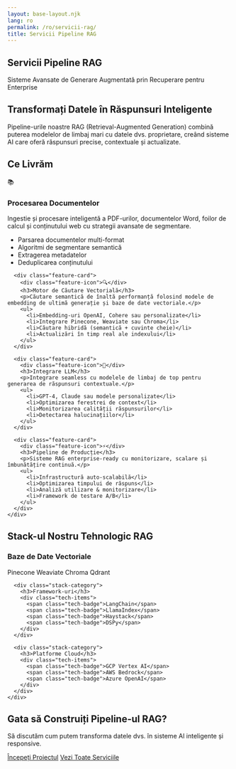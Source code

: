 ```yaml
---
layout: base-layout.njk
lang: ro
permalink: /ro/servicii-rag/
title: Servicii Pipeline RAG
---
```


<section class="page-header">
  <div class="container">
    <h1>Servicii Pipeline RAG</h1>
    <p class="lead">Sisteme Avansate de Generare Augmentată prin Recuperare pentru Enterprise</p>
  </div>
</section>

<section class="service-hero">
  <div class="container">
    <div class="service-intro">
      <h2>Transformați Datele în Răspunsuri Inteligente</h2>
      <p>Pipeline-urile noastre RAG (Retrieval-Augmented Generation) combină puterea modelelor de limbaj mari cu datele dvs. proprietare, creând sisteme AI care oferă răspunsuri precise, contextuale și actualizate.</p>
    </div>
  </div>
</section>

<section class="service-features">
  <div class="container">
    <h2>Ce Livrăm</h2>
    <div class="features-grid">
      <div class="feature-card">
        <div class="feature-icon">📚</div>
        <h3>Procesarea Documentelor</h3>
        <p>Ingestie și procesare inteligentă a PDF-urilor, documentelor Word, foilor de calcul și conținutului web cu strategii avansate de segmentare.</p>
        <ul>
          <li>Parsarea documentelor multi-format</li>
          <li>Algoritmi de segmentare semantică</li>
          <li>Extragerea metadatelor</li>
          <li>Deduplicarea conținutului</li>
        </ul>
      </div>

      <div class="feature-card">
        <div class="feature-icon">🔍</div>
        <h3>Motor de Căutare Vectorială</h3>
        <p>Căutare semantică de înaltă performanță folosind modele de embedding de ultimă generație și baze de date vectoriale.</p>
        <ul>
          <li>Embedding-uri OpenAI, Cohere sau personalizate</li>
          <li>Integrare Pinecone, Weaviate sau Chroma</li>
          <li>Căutare hibridă (semantică + cuvinte cheie)</li>
          <li>Actualizări în timp real ale indexului</li>
        </ul>
      </div>

      <div class="feature-card">
        <div class="feature-icon">🧠</div>
        <h3>Integrare LLM</h3>
        <p>Integrare seamless cu modelele de limbaj de top pentru generarea de răspunsuri contextuale.</p>
        <ul>
          <li>GPT-4, Claude sau modele personalizate</li>
          <li>Optimizarea ferestrei de context</li>
          <li>Monitorizarea calității răspunsurilor</li>
          <li>Detectarea halucinațiilor</li>
        </ul>
      </div>

      <div class="feature-card">
        <div class="feature-icon">⚡</div>
        <h3>Pipeline de Producție</h3>
        <p>Sisteme RAG enterprise-ready cu monitorizare, scalare și îmbunătățire continuă.</p>
        <ul>
          <li>Infrastructură auto-scalabilă</li>
          <li>Optimizarea timpului de răspuns</li>
          <li>Analiză utilizare & monitorizare</li>
          <li>Framework de testare A/B</li>
        </ul>
      </div>
    </div>
  </div>
</section>

<section class="tech-stack">
  <div class="container">
    <h2>Stack-ul Nostru Tehnologic RAG</h2>
    <div class="stack-categories">
      <div class="stack-category">
        <h3>Baze de Date Vectoriale</h3>
        <div class="tech-items">
          <span class="tech-badge">Pinecone</span>
          <span class="tech-badge">Weaviate</span>
          <span class="tech-badge">Chroma</span>
          <span class="tech-badge">Qdrant</span>
        </div>
      </div>
      
      <div class="stack-category">
        <h3>Framework-uri</h3>
        <div class="tech-items">
          <span class="tech-badge">LangChain</span>
          <span class="tech-badge">LlamaIndex</span>
          <span class="tech-badge">Haystack</span>
          <span class="tech-badge">DSPy</span>
        </div>
      </div>

      <div class="stack-category">
        <h3>Platforme Cloud</h3>
        <div class="tech-items">
          <span class="tech-badge">GCP Vertex AI</span>
          <span class="tech-badge">AWS Bedrock</span>
          <span class="tech-badge">Azure OpenAI</span>
        </div>
      </div>
    </div>
  </div>
</section>

<section class="cta-section">
  <div class="container">
    <div class="cta-content">
      <h2>Gata să Construiți Pipeline-ul RAG?</h2>
      <p>Să discutăm cum putem transforma datele dvs. în sisteme AI inteligente și responsive.</p>
      <div class="cta-buttons">
        <a href="#contact" class="btn btn-primary">Începeți Proiectul</a>
        <a href="/ro/servicii/" class="btn btn-secondary">Vezi Toate Serviciile</a>
      </div>
    </div>
  </div>
</section>